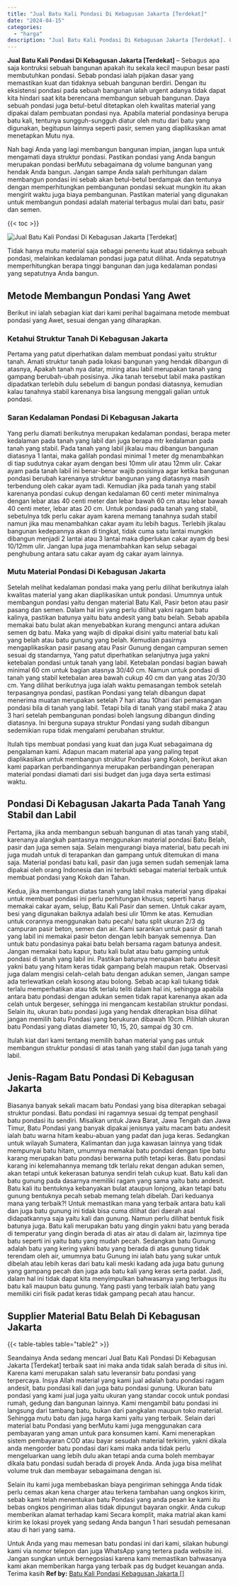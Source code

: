 ```yaml
---
title: "Jual Batu Kali Pondasi Di Kebagusan Jakarta [Terdekat]"
date: "2024-04-15"
categories: 
  - "harga"
description: "Jual Batu Kali Pondasi Di Kebagusan Jakarta [Terdekat]. Untuk Anda yang mau memesan batu pondasi ini dari kami, silakan hubungi kami via nomor telepon dan ju..."
---
```


**Jual Batu Kali Pondasi Di Kebagusan Jakarta \[Terdekat\]** – Sebagus apa saja kontruksi sebuah bangunan apakah itu sekala kecil maupun besar pasti membutuhkan pondasi. Sebab pondasi ialah pijakan dasar yang memastikan kuat dan tidaknya sebuah bangunan berdiri. Dengan itu eksistensi pondasi pada sebuah bangunan ialah urgent adanya tidak dapat kita hindari saat kita berencana membangun sebuah bangunan. Daya sebuah pondasi juga betul-betul ditetapkan oleh kwalitas material yang dipakai dalam pembuatan pondasi nya. Apabila material pondasinya berupa batu kali, tentunya sungguh-sungguh diatur oleh mutu dari batu yang digunakan, begitupun lainnya seperti pasir, semen yang diaplikasikan amat menetapkan Mutu nya.

Nah bagi Anda yang lagi membangun bangunan impian, jangan lupa untuk mengamati daya struktur pondasi. Pastikan pondasi yang Anda bangun merupakan pondasi berMutu sebagaimana dg volume bangunan yang hendak Anda bangun. Jangan sampe Anda salah perhitungan dalam membangun pondasi ini sebab akan betul-betul berdampak dan tentunya dengan memperhitungkan pembangunan pondasi sekuat mungkin itu akan mengirit waktu juga biaya pembangunan. Pastikan material yang digunakan untuk membangun pondasi adalah material terbagus mulai dari batu, pasir dan semen.

{{< toc >}}

![Jual Batu Kali Pondasi Di Kebagusan Jakarta [Terdekat]](/images/jual-batu-kali-13.png)

Tidak hanya mutu material saja sebagai penentu kuat atau tidaknya sebuah pondasi, melainkan kedalaman pondasi juga patut dilihat. Anda sepatutnya memperhitungkan berapa tinggi bangunan dan juga kedalaman pondasi yang sepatutnya Anda bangun.

## Metode Membangun Pondasi Yang Awet

Berikut ini ialah sebagian kiat dari kami perihal bagaimana metode membuat pondasi yang Awet, sesuai dengan yang diharapkan.

### Ketahui Struktur Tanah Di Kebagusan Jakarta

Pertama yang patut diperhatikan dalam membuat pondasi yaitu struktur tanah. Amati struktur tanah pada lokasi bangunan yang hendak dibangun di atasnya, Apakah tanah nya datar, miring atau labil merupakan tanah yang gampang berubah-ubah posisinya. Jika tanah tersebut labil maka pastikan dipadatkan terlebih dulu sebelum di bangun pondasi diatasnya, kemudian kalau tanahnya stabil karenanya bisa langsung menggali galian untuk pondasi.

### Saran Kedalaman Pondasi Di Kebagusan Jakarta

Yang perlu diamati berikutnya merupakan kedalaman pondasi, berapa meter kedalaman pada tanah yang labil dan juga berapa mtr kedalaman pada tanah yang stabil. Pada tanah yang labil jikalau mau dibangun bangunan diatasnya 1 lantai, maka galilah pondasi minimal 1 meter dg menambahkan di tiap sudutnya cakar ayam dengan besi 10mm ulir atau 12mm ulir. Cakar ayam pada tanah labil ini benar-benar wajib posisinya agar ketika bangunan pondasi berubah karenanya struktur bangunan yang diatasnya masih terbendung oleh cakar ayam tadi. Kemudian jika pada tanah yang stabil karenanya pondasi cukup dengan kedalaman 60 centi meter minimalnya dengan lebar atas 40 centi meter dan lebar bawah 60 cm atau lebar bawah 40 centi meter, lebar atas 20 cm. Untuk pondasi pada tanah yang stabil, sebetulnya tdk perlu cakar ayam karena memang tanahnya sudah stabil namun jika mau menambahkan cakar ayam itu lebih bagus. Terlebih jikalau bangunan kedepannya akan di tingkat, tidak cuma satu lantai mungkin dibangun menjadi 2 lantai atau 3 lantai maka diperlukan cakar ayam dg besi 10/12mm ulir. Jangan lupa juga menambahkan kan selup sebagai penghubung antara satu cakar ayam dg cakar ayam lainnya.

### Mutu Material Pondasi Di Kebagusan Jakarta

Setelah melihat kedalaman pondasi maka yang perlu dilihat berikutnya ialah kwalitas material yang akan diaplikasikan untuk pondasi. Umumnya untuk membangun pondasi yaitu dengan material Batu Kali, Pasir beton atau pasir pasang dan semen. Dalam hal ini yang perlu dilihat yakni ragam batu kalinya, pastikan batunya yaitu batu andesit yang batu belah. Sebab apabila memakai batu bulat akan menyebabkan kurang mengunci antara adukan semen dg batu. Maka yang wajib di dipakai disini yaitu material batu kali yang belah atau batu gunung yang belah. Kemudian pasirnya mengaplikasikan pasir pasang atau Pasir Gunung dengan campuran semen sesuai dg standarnya, Yang patut diperhatikan selanjutnya juga yakni ketebalan pondasi untuk tanah yang labil. Ketebalan pondasi bagian bawah minimal 60 cm untuk bagian atasnya 30/40 cm. Namun untuk pondasi di tanah yang stabil ketebalan area bawah cukup 40 cm dan yang atas 20/30 cm. Yang dilihat berikutnya juga ialah waktu pemasangan tembok setelah terpasangnya pondasi, pastikan Pondasi yang telah dibangun dapat menerima muatan merupakan setelah 7 hari atau 10hari dari pemasangan pondasi bila di tanah yang labil. Tetapi bila di tanah yang stabil maka 2 atau 3 hari setelah pembangunan pondasi boleh langsung dibangun dinding diatasnya. Ini berguna supaya struktur Pondasi yang sudah dibangun sedemikian rupa tidak mengalami perubahan struktur.

Itulah tips membuat pondasi yang kuat dan juga Kuat sebagaimana dg pengalaman kami. Adapun macam material apa yang paling tepat diaplikasikan untuk membangun struktur Pondasi yang Kokoh, berikut akan kami paparkan perbandingannya merupakan perbandingan penerapan material pondasi diamati dari sisi budget dan juga daya serta estimasi waktu.

## Pondasi Di Kebagusan Jakarta Pada Tanah Yang Stabil dan Labil

Pertama, jika anda membangun sebuah bangunan di atas tanah yang stabil, karenanya alangkah pantasnya menggunakan material pondasi Batu Belah, pasir dan juga semen saja. Selain mengurangi biaya material, batu pecah ini juga mudah untuk di terapankan dan gampang untuk ditemukan di mana saja. Material pondasi batu kali, pasir dan juga semen sudah semenjak lama dipakai oleh orang Indonesia dan ini terbukti sebagai material terbaik untuk membuat pondasi yang Kokoh dan Tahan.

Kedua, jika membangun diatas tanah yang labil maka material yang dipakai untuk membuat pondasi ini perlu perhitungan khusus; seperti harus memakai cakar ayam, selup, Batu Kali Pasir dan semen. Untuk cakar ayam, besi yang digunakan baiknya adalah besi ulir 10mm ke atas. Kemudian untuk corannya menggunakan batu pecah/ batu split ukuran 2/3 dg campuran pasir beton, semen dan air. Kami sarankan untuk pasir di tanah yang labil ini memakai pasir beton dengan lebih banyak semennya. Dan untuk batu pondasinya pakai batu belah bersama ragam batunya andesit. Jangan memakai batu kapur, batu kali bulat atau batu gamping untuk pondasi di tanah yang labil ini. Pastikan batunya merupakan batu andesit yakni batu yang hitam keras tidak gampang belah maupun retak. Observasi juga dalam mengisi celah-celah batu dengan adukan semen, Jangan sampe ada terlewatkan celah kosong atau bolong. Sebab acap kali tukang tidak terlalu memperhatikan atau tdk terlalu teliti dalam hal ini, sehingga apabila antara batu pondasi dengan adukan semen tidak rapat karenanya akan ada celah untuk bergeser, sehingga ini mengancam kestabilan struktur pondasi. Selain itu, ukuran batu pondasi juga yang hendak diterapkan bisa dilihat jangan memilih batu Pondasi yang berukuran dibawah 10cm. Pilihlah ukuran batu Pondasi yang diatas diameter 10, 15, 20, sampai dg 30 cm.

Itulah kiat dari kami tentang memilih bahan material yang pas untuk membangun struktur pondasi di atas tanah yang stabil dan juga tanah yang labil.

## Jenis-Ragam Batu Pondasi Di Kebagusan Jakarta

Biasanya banyak sekali macam batu Pondasi yang bisa diterapkan sebagai struktur pondasi. Batu pondasi ini ragamnya sesuai dg tempat penghasil batu pondasi itu sendiri. Misalkan untuk Jawa Barat, Jawa Tengah dan Jawa Timur, Batu Pondasi yang banyak dipakai jenisnya yaitu macam batu andesit ialah batu warna hitam keabu-abuan yang padat dan juga keras. Sedangkan untuk wilayah Sumatera, Kalimantan dan juga kawasan lainnya yang tidak mempunyai batu hitam, umumnya memakai batu pondasi dengan tipe batu karang merupakan batu pondasi berwarna putih tetapi keras. Batu pondasi karang ini kelemahannya memang tdk terlalu rekat dengan adukan semen, akan tetapi untuk kekerasan batunya sendiri telah cukup kuat. Batu kali dan batu gunung pada dasarnya memiliki ragam yang sama yaitu batu andesit. Batu kali itu bentuknya kebanyakan bulat ataupun lonjong, akan tetapi batu gunung bentuknya pecah sebab memang telah dibelah. Dari keduanya mana yang terbaik?! Untuk memastikan mana yang terbaik antara batu kali dan juga batu gunung ini tidak bisa cuma dilihat dari daerah asal didapatkannya saja yaitu kali dan gunung. Namun perlu dilihat bentuk fisik batunya juga. Batu kali merupakan batu yang dingin yakni batu yang berada di temperatur yang dingin berada di atas air atau di dalam air, lazimnya tipe batu seperti ini yaitu batu yang mudah pecah. Sedangkan batu Gunung adalah batu yang kering yakni batu yang berada di atas gunung tidak terendam oleh air, umumnya batu Gunung ini ialah batu yang sukar untuk dibelah atau lebih keras dari batu kali meski kadang ada juga batu gunung yang gampang pecah dan juga ada batu kali yang keras serta padat. Jadi, dalam hal ini tidak dapat kita menyimpulkan bahwasanya yang terbagus itu batu kali maupun batu gunung. Yang pasti yang terbaik ialah batu yang memiliki ciri fisik padat keras tidak gampang pecah atau hancur.

## Supplier Material Batu Belah Di Kebagusan Jakarta

{{< table-tables table="table2" >}}

Seandainya Anda sedang mencari Jual Batu Kali Pondasi Di Kebagusan Jakarta \[Terdekat\] terbaik saat ini maka anda tidak salah berada di situs ini. Karena kami merupakan salah satu leveransir batu pondasi yang terpercaya. Insya Allah material yang kami jual adalah batu pondasi ragam andesit, batu pondasi kali dan juga batu pondasi gunung. Ukuran batu pondasi yang kami jual juga yaitu ukuran yang standar cocok untuk pondasi rumah, gedung dan bangunan lainnya. Kami mengambil batu pondasi ini langsung dari tambang batu, bukan dari pangkalan maupun toko material. Sehingga mutu batu dan juga harga kami yaitu yang terbaik. Selain dari material batu Pondasi yang berMutu kami juga menggunakan cara pembayaran yang aman untuk para konsumen kami. Kami menerapkan sistem pembayaran COD atau bayar sesudah material terkirim, yakni dikala anda mengorder batu pondasi dari kami maka anda tidak perlu mengeluarkan uang lebih dulu akan tetapi anda cuma boleh membayar dikala batu pondasi sudah berada di proyek Anda. Anda juga bisa melihat volume truk dan membayar sebagaimana dengan isi.

Selain itu kami juga membebaskan biaya pengiriman sehingga Anda tidak perlu cemas akan kena charger atau terkena tambahan uang ongkos kirim, sebab kami telah menentukan batu Pondasi yang anda pesan ke kami itu bebas ongkos pengiriman alias tidak dipungut bayaran ongkir. Anda cukup memberikan alamat terhadap kami Secara komplit, maka matrial akan kami kirim ke lokasi proyek yang sedang Anda bangun 1 hari sesudah pemesanan atau di hari yang sama.

Untuk Anda yang mau memesan batu pondasi ini dari kami, silakan hubungi kami via nomor telepon dan juga WhatsApp yang tertera pada website ini. Jangan sungkan untuk bernegosiasi karena kami memastikan bahwasanya kami akan memberikan harga yang terbaik pas dg budget keuangan anda. Terima kasih
**Ref by:** [Batu Kali Pondasi Kebagusan Jakarta []](https://id.wikipedia.org/wiki/Batu)
